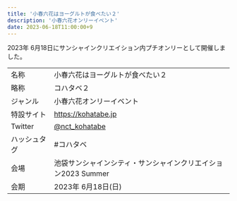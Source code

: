 ```yaml
---
title: '小春六花はヨーグルトが食べたい２'
description: '小春六花オンリーイベント'
date: 2023-06-18T11:00:00+9
---
```


2023年 6月18日にサンシャインクリエイション内プチオンリーとして開催しました。

<!--more-->

| | |
| --- | --- |
| 名称 | 小春六花はヨーグルトが食べたい２ |
| 略称 | コハタベ２ |
| ジャンル | 小春六花オンリーイベント |
| 特設サイト | https://kohatabe.jp |
| Twitter | [@nct_kohatabe](https://twitter.com/nct_kohatabe) |
| ハッシュタグ | #コハタベ |
| 会場 | 池袋サンシャインシティ・サンシャインクリエイション2023 Summer |
| 会期 | 2023年 6月18日(日) |

